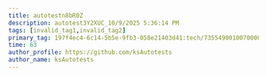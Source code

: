 ```yaml
---
title: autotestn8bR0Z
description: autotest3Y2XUC_10/9/2025 5:36:14 PM
tags: [invalid_tag1,invalid_tag2]
primary_tag: 197f4ec4-6c14-5b5e-9fb3-058e21403d41:tech/73554900100700000996/67838200100800006287
time: 63
author_profile: https://github.com/ksAutotests
author_name: ksAutotests
---
```

